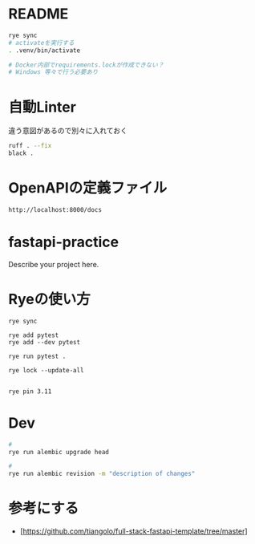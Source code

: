 # README

```bash
rye sync
# activateを実行する
. .venv/bin/activate
```

```bash
# Docker内部でrequirements.lockが作成できない？
# Windows 等々で行う必要あり
```

# 自動Linter

違う意図があるので別々に入れておく


```bash
ruff . --fix
black .
```

# OpenAPIの定義ファイル
```bash
http://localhost:8000/docs
```

# fastapi-practice

Describe your project here.

# Ryeの使い方

```
rye sync

rye add pytest
rye add --dev pytest

rye run pytest .

rye lock --update-all


rye pin 3.11
```

# Dev
```bash
# 
rye run alembic upgrade head

# 
rye run alembic revision -m "description of changes"
```

# 参考にする
- [https://github.com/tiangolo/full-stack-fastapi-template/tree/master]